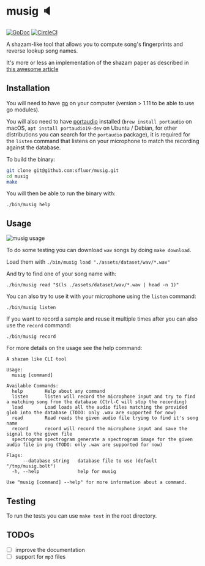 # musig :speaker:

[![GoDoc](https://godoc.org/github.com/sfluor/musig?status.svg)](https://godoc.org/github.com/sfluor/musig)
[![CircleCI](https://circleci.com/gh/sfluor/musig/tree/master.svg?style=svg)](https://circleci.com/gh/sfluor/musig/tree/master)

A shazam-like tool that allows you to compute song's fingerprints and reverse lookup song names.

It's more or less an implementation of the shazam paper as described in [this awesome article](http://coding-geek.com/how-shazam-works/)

## Installation

You will need to have [go](https://golang.org/doc/install) on your computer (version > 1.11 to be able to use go modules).

You will also need to have [portaudio](http://www.portaudio.com/) installed (`brew install portaudio` on macOS, `apt install portaudio19-dev` on Ubuntu / Debian, for other distributions you can search for the `portaudio` package), it is required for the `listen` command that listens on your microphone to match the recording against the database.

To build the binary:

```bash
git clone git@github.com:sfluor/musig.git
cd musig
make
```

You will then be able to run the binary with:

`./bin/musig help`

## Usage

![musig usage](./docs/musig.gif)

To do some testing you can download `wav` songs by doing `make download`.

Load them with `./bin/musig load "./assets/dataset/wav/*.wav"`

And try to find one of your song name with:

`./bin/musig read "$(ls ./assets/dataset/wav/*.wav | head -n 1)"`

You can also try to use it with your microphone using the `listen` command:

`./bin/musig listen`

If you want to record a sample and reuse it multiple times after you can also use the `record` command:

`./bin/musig record`

For more details on the usage see the help command:

```
A shazam like CLI tool

Usage:
  musig [command]

Available Commands:
  help        Help about any command
  listen      listen will record the microphone input and try to find a matching song from the database (Ctrl-C will stop the recording)
  load        Load loads all the audio files matching the provided glob into the database (TODO: only .wav are supported for now)
  read        Read reads the given audio file trying to find it's song name
  record      record will record the microphone input and save the signal to the given file
  spectrogram spectrogram generate a spectrogram image for the given audio file in png (TODO: only .wav are supported for now)

Flags:
      --database string   database file to use (default "/tmp/musig.bolt")
  -h, --help              help for musig

Use "musig [command] --help" for more information about a command.
```

## Testing

To run the tests you can use `make test` in the root directory.

## TODOs

- [ ] improve the documentation
- [ ] support for `mp3` files
